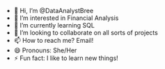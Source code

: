 - 👋 Hi, I’m @DataAnalystBree
- 👀 I’m interested in Financial Analysis
- 🌱 I’m currently learning SQL
- 💞️ I’m looking to collaborate on all sorts of projects
- 📫 How to reach me? Email!
- 😄 Pronouns: She/Her
- ⚡ Fun fact: I like to learn new things!

<!---
DataAnalystBree/DataAnalystBree is a ✨ special ✨ repository because its `README.md` (this file) appears on your GitHub profile.
You can click the Preview link to take a look at your changes.
--->
